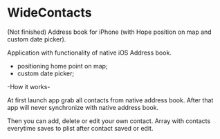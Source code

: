 WideContacts
============
(Not finished)
Address book for iPhone (with Hope position on map and custom date picker).

Application with functionality of native iOS Address book.
+ positioning home point on map;
+ custom date picker;

-How it works-

At first launch app grab all contacts from native address book.
After that app will never synchronize with native address book.

Then you can add, delete or edit your own contact.
Array with contacts everytime saves to plist after contact saved or edit.


